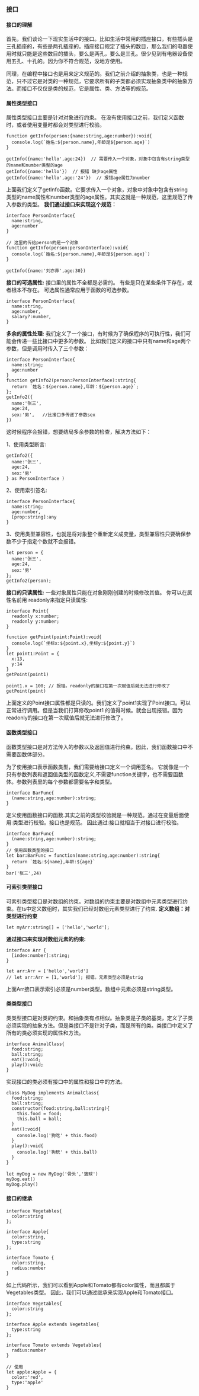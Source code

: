 
### 接口
#### 接口的理解
首先，我们谈论一下现实生活中的接口。比如生活中常用的插座接口，有些插头是三孔插座的，有些是两孔插座的。插座接口规定了插头的数目，那么我们的电器使用时就只能是这些数目的插头，要么是两孔，要么是三孔。很少见到有电器设备使用五孔、十孔的。因为你不符合规范，没地方使用。

同理，在编程中接口也是用来定义规范的。我们之前介绍的抽象类，也是一种规范，只不过它是对类的一种规范，它要求所有的子类都必须实现抽象类中的抽象方法。而接口不仅仅是类的规范，它是属性、类、方法等的规范。

#### 属性类型接口
属性类型接口主要是针对对象进行约束。
在没有使用接口之前，我们定义函数时，或者使用变量时都会对类型进行校验。
```
function getInfo(person:{name:string,age:number}):void{
  console.log(`姓名:${person.name},年龄是${person.age}`)
}

getInfo({name:'hello',age:24})  // 需要传入一个对象，对象中包含有string类型的name和number类型的age
getInfo({name:'hello'})  // 报错 缺少age属性
getInfo({name:'hello',age:'24'})  // 报错age属性为number
```
上面我们定义了getInfo函数。它要求传入一个对象，对象中对象中包含有string类型的name属性和number类型的age属性。其实这就是一种规范，这里规范了传入参数的类型。
**我们通过接口来实现这个规范：**
```
interface PersonInterface{
  name:string,
  age:number
}

// 这里的传给person的是一个对象
function getInfo(person:personInterface):void{
  console.log(`姓名:${person.name},年龄是${person.age}`)
}

getInfo({name:'刘亦菲',age:30})
```
**接口的可选属性:**
接口里的属性不全都是必需的。 有些是只在某些条件下存在，或者根本不存在。 可选属性通常应用于函数的可选参数。
```
interface PersonInterface{
  name:string,
  age:number,
  salary?:number,
}
```
**多余的属性处理:** 我们定义了一个接口，有时候为了确保程序的可执行性，我们可能会传递一些比接口中更多的参数。
比如我们定义的接口中只有name和age两个参数，但是调用时传入了三个参数：
```
interface PersonInterface{
  name:string;
  age:number
}
function getInfo2(person:PersonInterface):string{
  return `姓名：${person.name},年龄：${person.age}`;
};
getInfo2({
  name:'张三',
  age:24,
  sex:'男',   //比接口多传递了参数sex
})
```
这时候程序会报错，想要结局多余参数的检查，解决方法如下：

1、使用类型断言:
```
getInfo2({
  name:'张三',
  age:24,
  sex:'男'
} as PersonInterface )

```
2、使用索引签名:
```
interface PersonInterface{
  name:string;
  age:number,
  [prop:string]:any
}
```
3、使用类型兼容性，也就是将对象整个重新定义成变量，类型兼容性只要确保参数不少于指定个数就不会报错。
```
let person = {
  name:'张三',
  age:24,
  sex:'男'
};
getInfo2(person);
```



**接口的只读属性:**
一些对象属性只能在对象刚刚创建的时候修改其值。 你可以在属性名前用 readonly来指定只读属性:
```
interface Point{
  readonly x:number;
  readonly y:number;
}

function getPoint(point:Point):void{
  console.log(`坐标x:${point.x},坐标y:${point.y}`)
}
let point1:Point = {
  x:13,
  y:14
}
getPoint(point1)

point1.x = 100; // 报错。readonly的接口在第一次赋值后就无法进行修改了
getPoint(point)
```
上面定义的Point接口属性都是只读的。我们定义了point1实现了Point接口。可以正常进行调用。但是当我们打算修改point1
的值得时候。就会出现报错。因为readonly的接口在第一次赋值后就无法进行修改了。
#### 函数类型接口
函数类型接口是对方法传入的参数以及返回值进行约束。因此，我们函数接口中不需要函数体部分。

为了使用接口表示函数类型，我们需要给接口定义一个调用签名。 它就像是一个只有参数列表和返回值类型的函数定义,不需要function关键字，也不需要函数体。参数列表里的每个参数都需要名字和类型。
```
interface BarFunc{
  (name:string,age:number):string;
}
```
定义使用函数接口的函数.其实之前的类型校验就是一种规范。通过在变量后面使用:类型进行校验。接口也是规范。
因此通过:接口就相当于对接口进行校验。
```
interface BarFunc{
  (name:string,age:number):string;
}
// 使用函数类型的接口
let bar:BarFunc = function(name:string,age:number):string{
  return `姓名:${name},年龄:${age}`
}
bar('张三',24)
```
#### 可索引类型接口
可索引类型接口是对数组的约束。对数组的约束主要是对数组中元素类型进行约束。在ts中定义数组时，其实我们已经对数组元素类型进行了约束.
**定义数组：对类型进行约束**
```
let myArr:string[] = ['hello','world'];

```
**通过接口来实现对数组元素的约束:**
```
interface Arr {
  [index:number]:string;
}

let arr:Arr = ['hello','world']
// let arr:Arr = [1,'world']; 报错。元素类型必须是strig
```
上面Arr接口表示索引必须是number类型。数组中元素必须是string类型。

#### 类类型接口
类类型接口是对类的约束。和抽象类有点相似。抽象类是子类的基类，定义了子类必须实现的抽象方法。但是类接口不是针对子类，而是所有的类。类接口中定义了所有的类必须实现的属性和方法。
```
interface AnimalClass{
  food:string;
  ball:string;
  eat():void;
  play():void;
}
```
实现接口的类必须有接口中的属性和接口中的方法。
```
class MyDog implements AnimalClass{
  food:string;
  ball:string;
  constructor(food:string,ball:string){
    this.food = food;
    this.ball = ball;
  }
  eat():void{
    console.log('狗吃' + this.food)
  }
  play():void{
    console.log('狗玩' + this.ball)
  }
}

let myDog = new MyDog('骨头','篮球')
myDog.eat()
myDog.play()
```


#### 接口的继承
```
interface Vegetables{
  color:string
};

interface Apple{
  color:string,
  type:string
};

interface Tomato {
  color:string,
  radius:number
}
```
如上代码所示，我们可以看到Apple和Tomato都有color属性，而且都属于Vegetables类型。
因此，我们可以通过继承来实现Apple和Tomato接口。
```
interface Vegetables{
  color:string
};

interface Apple extends Vegetables{
  type:string
};

interface Tomato extends Vegetables{
  radius:number
}

// 使用
let apple:Apple = {
  color:'red',
  type:'apple'
}
```
